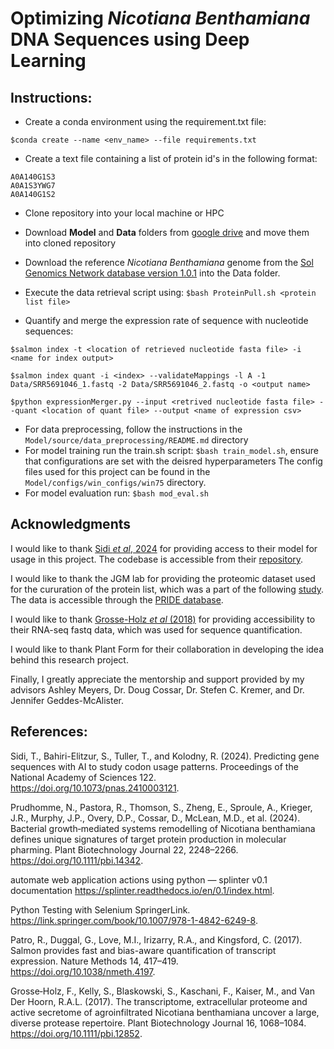 # **Optimizing _Nicotiana Benthamiana_ DNA Sequences using Deep Learning**
## Instructions: 
- Create a conda environment using the requirement.txt file:
```
$conda create --name <env_name> --file requirements.txt
```

- Create a text file containing a list of protein id's in the following format:
```
A0A140G1S3
A0A1S3YWG7
A0A140G1S2
```
- Clone repository into your local machine or HPC
- Download **Model** and **Data** folders from [google drive](https://drive.google.com/drive/folders/1bi0z-Ul7bAslzKo4Xs5GWwKgWmphY9Pp?usp=sharing) and move them into cloned repository
- Download the reference _Nicotiana Benthamiana_ genome from the [Sol Genomics Network database version 1.0.1](https://solgenomics.net/ftp/genomes/Nicotiana_benthamiana/assemblies/) into the Data folder.
- Execute the data retrieval script using:
`$bash ProteinPull.sh <protein list file>`

- Quantify and merge the expression rate of sequence with nucleotide sequences:
```
$salmon index -t <location of retrieved nucleotide fasta file> -i <name for index output>
```
```
$salmon index quant -i <index> --validateMappings -l A -1 Data/SRR5691046_1.fastq -2 Data/SRR5691046_2.fastq -o <output name>
```
```
$python expressionMerger.py --input <retrived nucleotide fasta file> --quant <location of quant file> --output <name of expression csv>
```

- For data preprocessing, follow the instructions in the `Model/source/data_preprocessing/README.md` directory
- For model training run the train.sh script: `$bash train_model.sh`, ensure that configurations are set with the deisred hyperparameters
  The config files used for this project can be found in the `Model/configs/win_configs/win75` directory.
- For model evaluation run: `$bash mod_eval.sh`

## Acknowledgments 
I would like to thank [Sidi _et al_, 2024](https://www.pnas.org/doi/10.1073/pnas.2410003121) for providing access to their model for usage in this project. The codebase is accessible from their [repository](https://github.com/siditom-cs/ReverTra/).  
  
I would like to thank the JGM lab for providing the proteomic dataset used for the cururation of the protein list, which was a part of the following [study](https://onlinelibrary.wiley.com/doi/10.1111/pbi.14342). The data is accessible through the [PRIDE database](https://www.ebi.ac.uk/pride/archive/projects/PXD042916).

I would like to thank [Grosse-Holz _et al_ (2018)](https://pubmed.ncbi.nlm.nih.gov/29055088/) for providing accessibility to their RNA-seq fastq data, which was used for sequence quantification.

I would like to thank Plant Form for their collaboration in developing the idea behind this research project. 

Finally, I greatly appreciate the mentorship and support provided by my advisors Ashley Meyers, Dr. Doug Cossar, Dr. Stefen C. Kremer, and Dr. Jennifer Geddes-McAlister. 
## References:
Sidi, T., Bahiri-Elitzur, S., Tuller, T., and Kolodny, R. (2024). Predicting gene sequences with AI to study codon usage patterns. Proceedings of the National Academy of Sciences 122. https://doi.org/10.1073/pnas.2410003121.  
  
Prudhomme, N., Pastora, R., Thomson, S., Zheng, E., Sproule, A., Krieger, J.R., Murphy, J.P., Overy, D.P., Cossar, D., McLean, M.D., et al. (2024). Bacterial growth‐mediated systems remodelling of Nicotiana benthamiana defines unique signatures of target protein production in molecular pharming. Plant Biotechnology Journal 22, 2248–2266. https://doi.org/10.1111/pbi.14342.  

automate web application actions using python — splinter v0.1 documentation https://splinter.readthedocs.io/en/0.1/index.html.  

Python Testing with Selenium SpringerLink. https://link.springer.com/book/10.1007/978-1-4842-6249-8.  

Patro, R., Duggal, G., Love, M.I., Irizarry, R.A., and Kingsford, C. (2017). Salmon provides fast and bias-aware quantification of transcript expression. Nature Methods 14, 417–419. https://doi.org/10.1038/nmeth.4197.

Grosse‐Holz, F., Kelly, S., Blaskowski, S., Kaschani, F., Kaiser, M., and Van Der Hoorn, R.A.L. (2017). The transcriptome, extracellular proteome and active secretome of agroinfiltrated Nicotiana benthamiana uncover a large, diverse protease repertoire. Plant Biotechnology Journal 16, 1068–1084. https://doi.org/10.1111/pbi.12852.
